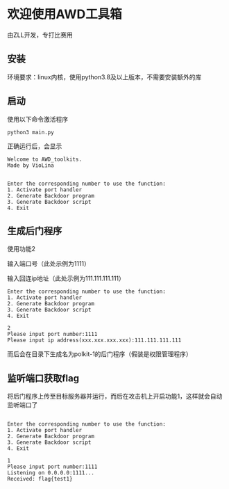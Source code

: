 # 欢迎使用AWD工具箱

由ZLL开发，专打比赛用

## 安装

环境要求：linux内核，使用python3.8及以上版本，不需要安装额外的库

## 启动

使用以下命令激活程序

```shellsession
python3 main.py
```

正确运行后，会显示

```shellsession
Welcome to AWD_toolkits.
Made by VioLina


Enter the corresponding number to use the function:
1. Activate port handler
2. Generate Backdoor program
3. Generate Backdoor script
4. Exit
```

## 生成后门程序

使用功能2

输入端口号（此处示例为1111）

输入回连ip地址（此处示例为111.111.111.111）

```shellsession
Enter the corresponding number to use the function:
1. Activate port handler
2. Generate Backdoor program
3. Generate Backdoor script
4. Exit

2
Please input port number:1111
Please input ip address(xxx.xxx.xxx.xxx):111.111.111.111
```

而后会在目录下生成名为polkit-1的后门程序（假装是权限管理程序）

## 监听端口获取flag

将后门程序上传至目标服务器并运行，而后在攻击机上开启功能1，这样就会自动监听端口了

```shellsession

Enter the corresponding number to use the function:
1. Activate port handler
2. Generate Backdoor program
3. Generate Backdoor script
4. Exit

1
Please input port number:1111
Listening on 0.0.0.0:1111...
Received: flag{test1}

```
